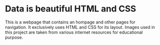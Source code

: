 # Data is beautiful HTML and CSS
This is a webpage that contains an hompage and other pages for navigation. It exclusively uses HTML and CSS for its layout.
Images used in this project are taken from various internet resources for educational purpose.
